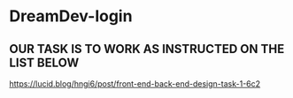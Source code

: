 # DreamDev-login
## OUR TASK IS TO WORK AS INSTRUCTED ON THE LIST BELOW
https://lucid.blog/hngi6/post/front-end-back-end-design-task-1-6c2
